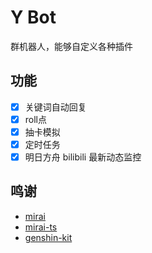 # Y Bot

群机器人，能够自定义各种插件

## 功能

- [x] 关键词自动回复
- [x] roll点
- [x] 抽卡模拟
- [x] 定时任务
- [x] 明日方舟 bilibili 最新动态监控

## 鸣谢

- [mirai](https://github.com/mamoe/mirai)
- [mirai-ts](https://github.com/YunYouJun/mirai-ts)
- [genshin-kit](https://www.npmjs.com/package/@genshin-kit/core)
